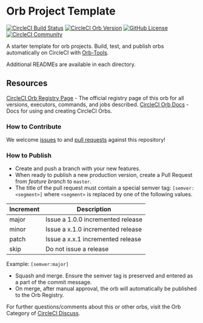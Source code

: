 # Orb Project Template

[![CircleCI Build Status](https://circleci.com/gh/zmarkan-demos/api-requester-orb-sample.svg?style=shield "CircleCI Build Status")](https://circleci.com/gh/zmarkan-demos/api-requester-orb-sample) [![CircleCI Orb Version](https://badges.circleci.com/orbs/zmarkan-demos-namespace/api-requester-orb-sample.svg)](https://circleci.com/orbs/registry/orb/zmarkan-demos-namespace/api-requester-orb-sample) [![GitHub License](https://img.shields.io/badge/license-MIT-lightgrey.svg)](https://raw.githubusercontent.com/zmarkan-demos/api-requester-orb-sample/master/LICENSE) [![CircleCI Community](https://img.shields.io/badge/community-CircleCI%20Discuss-343434.svg)](https://discuss.circleci.com/c/ecosystem/orbs)



A starter template for orb projects. Build, test, and publish orbs automatically on CircleCI with [Orb-Tools](https://circleci.com/orbs/registry/orb/circleci/orb-tools).

Additional READMEs are available in each directory.



## Resources

[CircleCI Orb Registry Page](https://circleci.com/orbs/registry/orb/zmarkan-demos-namespace/api-requester-orb-sample) - The official registry page of this orb for all versions, executors, commands, and jobs described.
[CircleCI Orb Docs](https://circleci.com/docs/2.0/orb-intro/#section=configuration) - Docs for using and creating CircleCI Orbs.

### How to Contribute

We welcome [issues](https://github.com/zmarkan-demos/api-requester-orb-sample/issues) to and [pull requests](https://github.com/zmarkan-demos/api-requester-orb-sample/pulls) against this repository!

### How to Publish
* Create and push a branch with your new features.
* When ready to publish a new production version, create a Pull Request from _feature branch_ to `master`.
* The title of the pull request must contain a special semver tag: `[semver:<segment>]` where `<segment>` is replaced by one of the following values.

| Increment | Description|
| ----------| -----------|
| major     | Issue a 1.0.0 incremented release|
| minor     | Issue a x.1.0 incremented release|
| patch     | Issue a x.x.1 incremented release|
| skip      | Do not issue a release|

Example: `[semver:major]`

* Squash and merge. Ensure the semver tag is preserved and entered as a part of the commit message.
* On merge, after manual approval, the orb will automatically be published to the Orb Registry.


For further questions/comments about this or other orbs, visit the Orb Category of [CircleCI Discuss](https://discuss.circleci.com/c/orbs).

